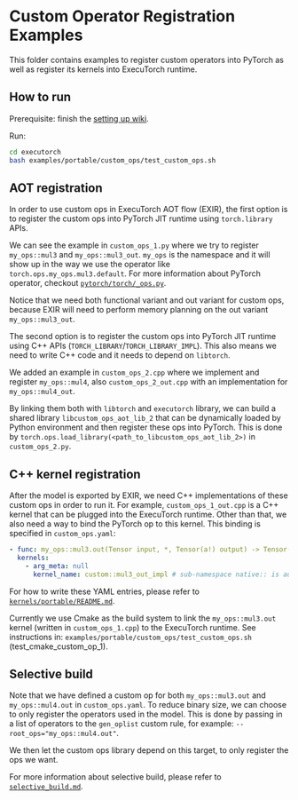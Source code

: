# Custom Operator Registration Examples
This folder contains examples to register custom operators into PyTorch as well as register its kernels into ExecuTorch runtime.

## How to run

Prerequisite: finish the [setting up wiki](https://pytorch.org/executorch/stable/getting-started-setup).

Run:

```bash
cd executorch
bash examples/portable/custom_ops/test_custom_ops.sh
```

## AOT registration

In order to use custom ops in ExecuTorch AOT flow (EXIR), the first option is to register the custom ops into PyTorch JIT runtime using `torch.library` APIs.

We can see the example in `custom_ops_1.py` where we try to register `my_ops::mul3` and `my_ops::mul3_out`. `my_ops` is the namespace and it will show up in the way we use the operator like `torch.ops.my_ops.mul3.default`. For more information about PyTorch operator, checkout [`pytorch/torch/_ops.py`](https://github.com/pytorch/pytorch/blob/main/torch/_ops.py).

Notice that we need both functional variant and out variant for custom ops, because EXIR will need to perform memory planning on the out variant `my_ops::mul3_out`.

The second option is to register the custom ops into PyTorch JIT runtime using C++ APIs (`TORCH_LIBRARY`/`TORCH_LIBRARY_IMPL`). This also means we need to write C++ code and it needs to depend on `libtorch`.

We added an example in `custom_ops_2.cpp` where we implement and register `my_ops::mul4`, also `custom_ops_2_out.cpp` with an implementation for `my_ops::mul4_out`.

By linking them both with `libtorch` and `executorch` library, we can build a shared library `libcustom_ops_aot_lib_2` that can be dynamically loaded by Python environment and then register these ops into PyTorch. This is done by `torch.ops.load_library(<path_to_libcustom_ops_aot_lib_2>)` in `custom_ops_2.py`.

## C++ kernel registration

After the model is exported by EXIR, we need C++ implementations of these custom ops in order to run it. For example, `custom_ops_1_out.cpp` is a C++ kernel that can be plugged into the ExecuTorch runtime. Other than that, we also need a way to bind the PyTorch op to this kernel. This binding is specified in `custom_ops.yaml`:
```yaml
- func: my_ops::mul3.out(Tensor input, *, Tensor(a!) output) -> Tensor(a!)
  kernels:
    - arg_meta: null
      kernel_name: custom::mul3_out_impl # sub-namespace native:: is auto-added
```
For how to write these YAML entries, please refer to [`kernels/portable/README.md`](https://github.com/pytorch/executorch/blob/main/kernels/portable/README.md).

Currently we use Cmake as the build system to link the `my_ops::mul3.out` kernel (written in `custom_ops_1.cpp`) to the ExecuTorch runtime. See instructions in: `examples/portable/custom_ops/test_custom_ops.sh` (test_cmake_custom_op_1).

## Selective build

Note that we have defined a custom op for both `my_ops::mul3.out` and `my_ops::mul4.out` in `custom_ops.yaml`. To reduce binary size, we can choose to only register the operators used in the model. This is done by passing in a list of operators to the `gen_oplist` custom rule, for example: `--root_ops="my_ops::mul4.out"`.

We then let the custom ops library depend on this target, to only register the ops we want.

For more information about selective build, please refer to [`selective_build.md`](../../../docs/source/kernel-library-selective-build.md).

